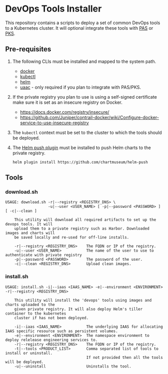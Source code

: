 # DevOps Tools Installer

This repository contains a scripts to deploy a set of common DevOps tools to a Kubernetes cluster. It will optional integrate these tools with [PAS](https://pivotal.io/platform/pivotal-application-service) or [PKS](https://pivotal.io/platform/pivotal-container-service).

## Pre-requisites

1) The following CLIs must be installed and mapped to the system path.
   - [docker](https://docs.docker.com/install/)
   - [kubectl](https://kubernetes.io/docs/tasks/tools/install-kubectl/)
   - [helm](https://helm.sh/)
   - [uaac](https://github.com/cloudfoundry/cf-uaac) - only required if you plan to integrate with PAS/PKS.

2) If the private registry you plan to use is using a self-signed certificate make sure it is set as an insecure registry on Docker.
   - https://docs.docker.com/registry/insecure/
   - https://github.com/Juniper/contrail-docker/wiki/Configure-docker-service-to-use-insecure-registry

3) The `kubectl` context must be set to the cluster to which the tools should be deployed.

4) The [Helm push plugin](https://github.com/chartmuseum/helm-push) must be installed to push Helm charts to the private registry.

    ```
    helm plugin install https://github.com/chartmuseum/helm-push
    ```

## Tools

### download.sh

```
USAGE: download.sh -r|--registry <REGISTRY_DNS> \
                   -u|--user <USER_NAME> [ -p|--password <PASSWORD> ] [ -c|--clean ]

    This utility will download all required artifacts to set up the devops tools. It will
    upload them to a private registry such as Harbor. Downloaded images and charts will
    be saved locally and re-used for off-line installs.

    -r|--registry <REGISTRY_DNS>    The FQDN or IP of the registry.
    -u|--user <USER_NAME>           The name of the user to use to authenticate with private registry
    -p|--password <PASSWORD>        The password of the user.
    -c|--clean <REGISTRY_DNS>       Upload clean images.
```

### install.sh

```
USAGE: install.sh -i|--iaas <IAAS_NAME> -e|--environment <ENVIRONMENT> -r|--registry <REGISTRY_DNS>

    This utility will install the 'devops' tools using images and charts uploaded to the
    given private registry. It will also deploy Helm's tiller container to the kubernetes
    cluster if has not been deployed.

    -i|--iaas <IAAS_NAME>           The underlying IAAS for allocating IAAS specific resource such as persistent volumes.
    -e|--environment <ENVIRONMENT>  The namespace environment to deploy relelease engineering services to.
    -r|--registry <REGISTRY_DNS>    The FQDN or IP of the registry.
    -t|--tools <PRODUCT_LIST>       Comma separated list of tools to install or uninstall.
                                    If not provided then all the tools will be deployed.
    -u|--uninstall                  Uninstalls the tool.
```


